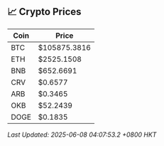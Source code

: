 ## 📈 Crypto Prices

| Coin | Price |
| ---- | ----- |
| BTC | $105875.3816 |
| ETH | $2525.1508 |
| BNB | $652.6691 |
| CRV | $0.6577 |
| ARB | $0.3465 |
| OKB | $52.2439 |
| DOGE | $0.1835 |

_Last Updated: 2025-06-08 04:07:53.2 +0800 HKT_
